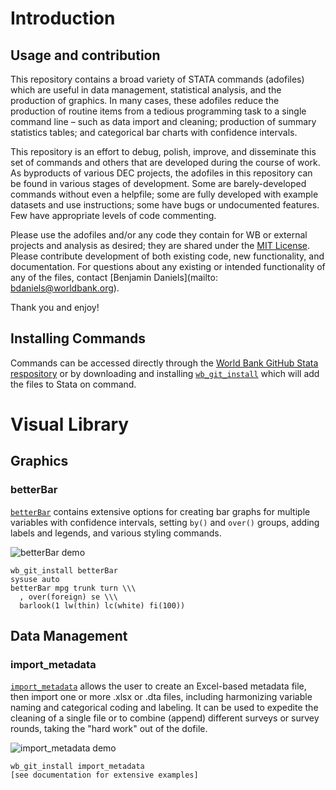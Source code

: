 # Introduction

## Usage and contribution

This repository contains a broad variety of STATA commands (adofiles) which are useful in data management, statistical analysis, and the production of graphics. In many cases, these adofiles reduce the production of routine items from a tedious programming task to a single command line – such as data import and cleaning; production of summary statistics tables; and categorical bar charts with confidence intervals.

This repository is an effort to debug, polish, improve, and disseminate this set of commands and others that are developed during the course of work. As byproducts of various DEC projects, the adofiles in this repository can be found in various stages of development. Some are barely-developed commands without even a helpfile; some are fully developed with example datasets and use instructions; some have bugs or undocumented features. Few have appropriate levels of code commenting.

Please use the adofiles and/or any code they contain for WB or external projects and analysis as desired; they are shared under the [MIT License](https://opensource.org/licenses/MIT). Please contribute development of both existing code, new functionality, and documentation. For questions about any existing or intended functionality of any of the files, contact [Benjamin Daniels](mailto: bdaniels@worldbank.org).

Thank you and enjoy!

## Installing Commands

Commands can be accessed directly through the [World Bank GitHub Stata respository](https://github.com/worldbank/stata/) or by downloading and installing [`wb_git_install`](https://github.com/worldbank/stata/tree/master/wb_git_install) which will add the files to Stata on command.

# Visual Library

## Graphics

### betterBar

[`betterBar`](https://github.com/worldbank/stata/tree/master/src/betterBar) contains extensive options for creating bar graphs for multiple variables with confidence intervals, setting `by()` and `over()` groups, adding labels and legends, and various styling commands.

![betterBar demo](https://raw.githubusercontent.com/worldbank/stata/master/src/betterBar/betterBar.png)

```
wb_git_install betterBar
sysuse auto
betterBar mpg trunk turn \\\
  , over(foreign) se \\\
  barlook(1 lw(thin) lc(white) fi(100))
```

## Data Management

### import_metadata

[`import_metadata`](https://github.com/worldbank/stata/tree/master/src/import_metadata) allows the user to create an Excel-based metadata file, then import one or more .xlsx or .dta files, including harmonizing variable naming and categorical coding and labeling. It can be used to expedite the cleaning of a single file or to combine (append) different surveys or survey rounds, taking the "hard work" out of the dofile.

![import_metadata demo](https://www.mathsisfun.com/data/images/bar-graph-fruit.svg)

```
wb_git_install import_metadata
[see documentation for extensive examples]
```
